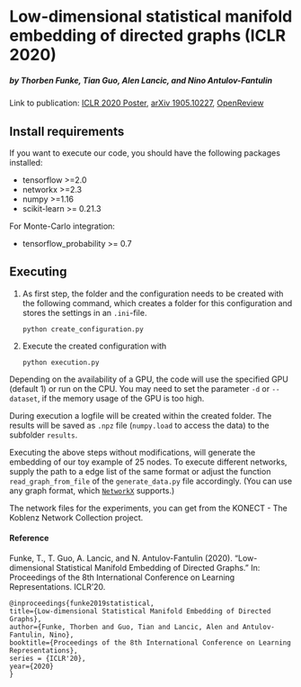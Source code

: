 # Low-dimensional statistical manifold embedding of directed graphs (ICLR 2020)
##### by Thorben Funke, Tian Guo, Alen Lancic, and Nino Antulov-Fantulin
Link to publication: [ICLR 2020 Poster](https://iclr.cc/virtual_2020/poster_SkxQp1StDH.html), [arXiv 1905.10227](https://arxiv.org/abs/1905.10227), [OpenReview](https://openreview.net/forum?id=SkxQp1StDH)
## Install requirements 
If you want to execute our code, you should have the following packages installed:

 - tensorflow >=2.0
 - networkx >=2.3
 - numpy >=1.16
 - scikit-learn >= 0.21.3

For Monte-Carlo integration:
 - tensorflow_probability >= 0.7
 
## Executing

 1. As first step, the folder and the configuration needs to be created with the following command, which creates a folder for this configuration and stores the settings in an `.ini`-file.
        
        python create_configuration.py
        
 2. Execute the created configuration with
        
        python execution.py
         
 

Depending on the availability of a GPU, the code will use the specified GPU (default 1) or run on the CPU. 
You may need to set the parameter `-d` or `--dataset`, if the memory usage of the GPU is too high.

During execution a logfile will be created within the created folder.
The results will be saved as `.npz` file (`numpy.load` to access the data) to the subfolder `results`.

Executing the above steps without modifications, will generate the embedding of our toy example of 25 nodes.
To execute different networks, supply the path to a edge list of the same format or adjust the function `read_graph_from_file` of the `generate_data.py` file accordingly. 
(You can use any graph format, which [`NetworkX`](https://networkx.github.io/documentation/stable/reference/readwrite/index.html) supports.)

The network files for the experiments, you can get from the KONECT - The Koblenz Network Collection project.


#### Reference
Funke, T., T. Guo, A. Lancic, and N. Antulov-Fantulin (2020). “Low-dimensional Statistical Manifold Embedding of Directed Graphs.” In: Proceedings of the 8th International Conference on Learning Representations. ICLR’20.


    @inproceedings{funke2019statistical,
	title={Low-dimensional Statistical Manifold Embedding of Directed Graphs},
	author={Funke, Thorben and Guo, Tian and Lancic, Alen and Antulov-Fantulin, Nino},
  	booktitle={Proceedings of the 8th International Conference on Learning Representations},
    series = {ICLR'20},
    year={2020}
    }